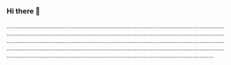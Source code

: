 ### Hi there 👋

......................................................................................................................................................................................................................................................................................................................................................................................................................................................................................................................................................................................................................................